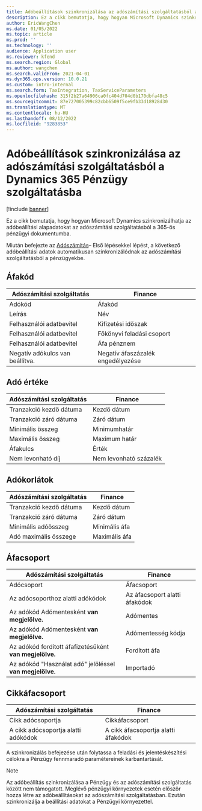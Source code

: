 ```yaml
---
title: Adóbeállítások szinkronizálása az adószámítási szolgáltatásból a Dynamics 365 Pénzügy szolgáltatásba
description: Ez a cikk bemutatja, hogy hogyan Microsoft Dynamics szinkronizálhatja az adóbeállítási alapadatokat az adószámítási szolgáltatásból a 365-ös pénzügyi dokumentumba.
author: EricWangChen
ms.date: 01/05/2022
ms.topic: article
ms.prod: ''
ms.technology: ''
audience: Application user
ms.reviewer: kfend
ms.search.region: Global
ms.author: wangchen
ms.search.validFrom: 2021-04-01
ms.dyn365.ops.version: 10.0.21
ms.custom: intro-internal
ms.search.form: TaxIntegration, TaxServiceParameters
ms.openlocfilehash: 315f2b27a64906ca0fc404d704d0b170dbfa48c5
ms.sourcegitcommit: 87e727005399c82cbb6509f5ce9fb33d18928d30
ms.translationtype: MT
ms.contentlocale: hu-HU
ms.lasthandoff: 08/12/2022
ms.locfileid: "9283853"
---
```

# <a name="sync-the-tax-setup-from-the-tax-calculation-service-to-dynamics-365-finance"></a>Adóbeállítások szinkronizálása az adószámítási szolgáltatásból a Dynamics 365 Pénzügy szolgáltatásba

[!include [banner](../includes/banner.md)]

Ez a cikk bemutatja, hogy hogyan Microsoft Dynamics szinkronizálhatja az adóbeállítási alapadatokat az adószámítási szolgáltatásból a 365-ös pénzügyi dokumentumba.

Miután befejezte az [Adószámítás](global-get-started-with-tax-calculation-service.md)– Első lépésekkel lépést, a következő adóbeállítási adatok automatikusan szinkronizálódnak az adószámítási szolgáltatásból a pénzügyekbe.

## <a name="sales-tax-code"></a>Áfakód

| Adószámítási szolgáltatás           | Finance                             |
| --------------------------------- | ----------------------------------- |
| Adókód                          | Áfakód                      |
| Leírás                       | Név                                |
| Felhasználói adatbevitel                        | Kifizetési időszak                   |
| Felhasználói adatbevitel                        | Főkönyvi feladási csoport                |
| Felhasználói adatbevitel                        | Áfa pénznem                  |
| Negatív adókulcs van beállítva. | Negatív áfaszázalék engedélyezése |

## <a name="tax-value"></a>Adó értéke

| Adószámítási szolgáltatás | Finance                   |
| ----------------------- | ------------------------- |
| Tranzakció kezdő dátuma   | Kezdő dátum                 |
| Tranzakció záró dátuma     | Záró dátum                   |
| Minimális összeg          | Minimumhatár             |
| Maximális összeg          | Maximum határ             |
| Áfakulcs                | Érték                     |
| Nem levonható díj     | Nem levonható százalék |

## <a name="tax-limits"></a>Adókorlátok

| Adószámítási szolgáltatás | Finance           |
| ----------------------- | ----------------- |
| Tranzakció kezdő dátuma   | Kezdő dátum         |
| Tranzakció záró dátuma     | Záró dátum           |
| Minimális adóösszeg      | Minimális áfa |
| Adó maximális összege      | Maximális áfa |

## <a name="sales-tax-group"></a>Áfacsoport

| Adószámítási szolgáltatás                         | Finance                                    |
| ----------------------------------------------- | ------------------------------------------ |
| Adócsoport                                       | Áfacsoport                            |
| Az adócsoporthoz alatti adókódok                  | Az áfacsoport alatti áfakódok |
| Az adókód Adómentesként **van megjelölve.**         | Adómentes                                     |
| Az adókód Adómentesként **van megjelölve.**         | Adómentesség kódja                                |
| Az adókód fordított áfafizetésűként **van megjelölve.** | Fordított áfa                             |
| Az adókód "Használat adó" jelöléssel **van megjelölve.**        | Importadó                                    |

## <a name="item-sales-tax-group"></a>Cikkáfacsoport

| Adószámítási szolgáltatás             | Finance                                         |
| ----------------------------------- | ----------------------------------------------- |
| Cikk adócsoportja                      | Cikkáfacsoport                            |
| A cikk adócsoportja alatti adókódok | A cikk áfacsoportja alatti áfakódok |

A szinkronizálás befejezése után folytassa a feladási és jelentéskészítési célokra a Pénzügy fennmaradó paramétereinek karbantartását.

> [!NOTE]
> Az adóbeállítás szinkronizálása a Pénzügy és az adószámítási szolgáltatás között nem támogatott. Meglévő pénzügyi környezetek esetén először hozza létre az adóbeállításokat az adószámítási szolgáltatásban. Ezután szinkronizálja a beállítási adatokat a Pénzügyi környezettel.

